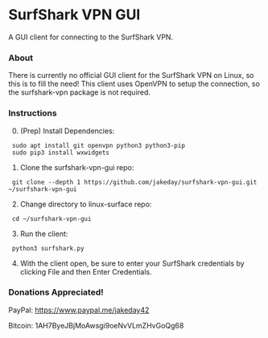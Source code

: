 # SurfShark VPN GUI

A GUI client for connecting to the SurfShark VPN.

### About
There is currently no official GUI client for the SurfShark VPN on Linux, so this is to fill the need! This client uses OpenVPN to setup the connection, so the surfshark-vpn package is not required.

### Instructions

0. (Prep) Install Dependencies:
  ```
   sudo apt install git openvpn python3 python3-pip
   sudo pip3 install wxwidgets
  ```
1. Clone the surfshark-vpn-gui repo:
  ```
   git clone --depth 1 https://github.com/jakeday/surfshark-vpn-gui.git ~/surfshark-vpn-gui
  ```
2. Change directory to linux-surface repo:
  ```
   cd ~/surfshark-vpn-gui
  ```
3. Run the client:
  ```
   python3 surfshark.py
  ```
4. With the client open, be sure to enter your SurfShark credentials by clicking File and then Enter Credentials.

### Donations Appreciated!

PayPal: https://www.paypal.me/jakeday42

Bitcoin: 1AH7ByeJBjMoAwsgi9oeNvVLmZHvGoQg68
